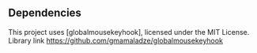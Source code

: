 ## Dependencies
This project uses [globalmousekeyhook], licensed under the MIT License.
Library link https://github.com/gmamaladze/globalmousekeyhook
